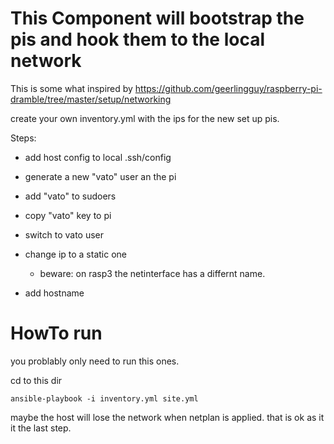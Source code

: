 # This Component will bootstrap the pis and hook them to the local network

This is some what inspired by https://github.com/geerlingguy/raspberry-pi-dramble/tree/master/setup/networking

create your own inventory.yml with the ips for the new set up pis.

Steps:
- add host config to local .ssh/config

- generate a new "vato" user an the pi
- add "vato" to sudoers
- copy "vato" key to pi

- switch to vato user
- change ip to a static one
  - beware: on rasp3 the netinterface has a differnt name.
- add hostname


# HowTo run

you problably only need to run this ones.

cd to this dir

`ansible-playbook -i inventory.yml site.yml`

maybe the host will lose the network when netplan is applied. that is ok as it it the last step.
